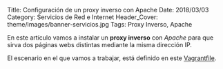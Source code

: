 Title: Configuración de un proxy inverso con Apache
Date: 2018/03/03
Category: Servicios de Red e Internet
Header_Cover: theme/images/banner-servicios.jpg
Tags: Proxy Inverso, Apache

En este artículo vamos a instalar un **proxy inverso** con *Apache* para que sirva dos páginas webs distintas mediante la misma dirección IP.

El escenario en el que vamos a trabajar, está definido en este [Vagrantfile](images/sri_Configuración_de_un_ProxyInverso_con_Apache/Vagrantfile.txt).
